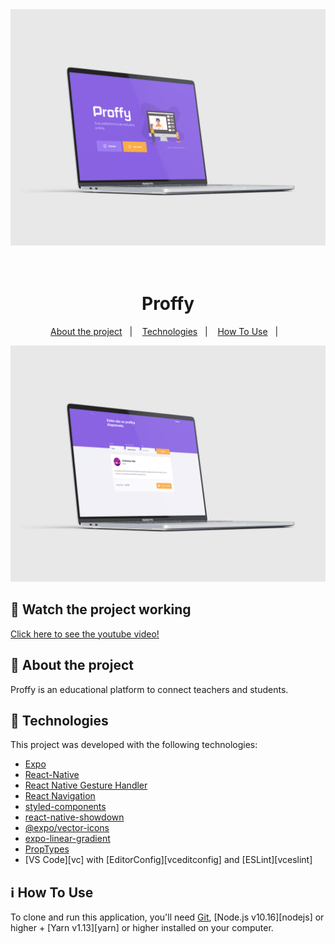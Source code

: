 <div align="center" styles="display: flex">
  <img alt="App Demo" src="landingpage.png">  
</div>
<h1 align="center">
    <br>
    Proffy
</h1>

<p align="center">
  <a href="#rocket-About-the-project">About the project</a>&nbsp;&nbsp;&nbsp;|&nbsp;&nbsp;&nbsp;    
  <a href="#rocket-technologies">Technologies</a>&nbsp;&nbsp;&nbsp;|&nbsp;&nbsp;&nbsp;
  <a href="#information_source-how-to-use">How To Use</a>&nbsp;&nbsp;&nbsp;|&nbsp;&nbsp;&nbsp;
</p>

<div align="center" styles="display: flex">
  <img alt="App Demo" src="proffys.png">
</div>

## :rocket: Watch the project working

<a href="https://www.youtube.com/watch?v=CzYTM0OBKjQ&ab_channel=Gangschannel">Click here to see the youtube video!</a>

## :rocket: About the project

Proffy is an educational platform to connect teachers and students.

## :rocket: Technologies

This project was developed with the following technologies:

-  [Expo](https://expo.io/)
-  [React-Native](https://facebook.github.io/react-native/)
-  [React Native Gesture Handler](https://kmagiera.github.io/react-native-gesture-handler/)
-  [React Navigation](https://reactnavigation.org/)
-  [styled-components](https://www.styled-components.com/)
-  [react-native-showdown](https://github.com/jerolimov/react-native-showdown)
-  [@expo/vector-icons](https://expo.github.io/vector-icons/)
-  [expo-linear-gradient](https://docs.expo.io/versions/latest/sdk/linear-gradient/)
-  [PropTypes](https://github.com/facebook/prop-types)
-  [VS Code][vc] with [EditorConfig][vceditconfig] and [ESLint][vceslint]

## :information_source: How To Use

To clone and run this application, you'll need [Git](https://git-scm.com), [Node.js v10.16][nodejs] or higher + [Yarn v1.13][yarn] or higher installed on your computer. 


